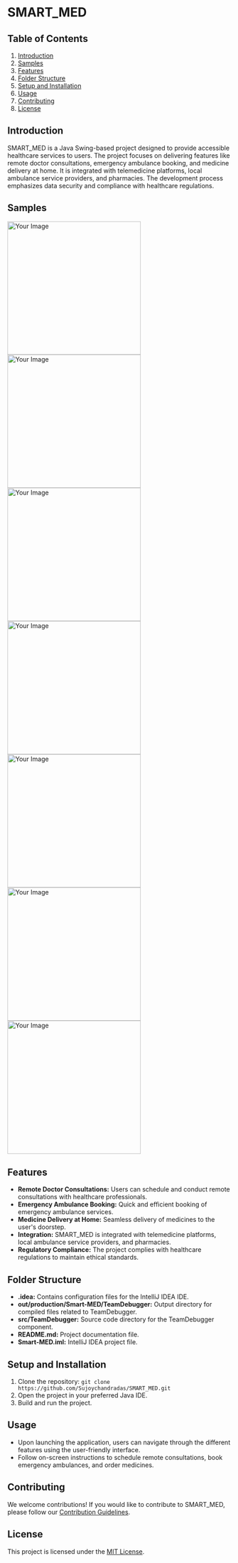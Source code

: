 # SMART_MED

## Table of Contents

1. [Introduction](#introduction)
2. [Samples](#samples)
3. [Features](#features)
4. [Folder Structure](#folder-structure)
5. [Setup and Installation](#setup-and-installation)
6. [Usage](#usage)
7. [Contributing](#contributing)
8. [License](#license)

## Introduction<a name="introduction"></a>

SMART_MED is a Java Swing-based project designed to provide accessible healthcare services to users. The project focuses on delivering features like remote doctor consultations, emergency ambulance booking, and medicine delivery at home. It is integrated with telemedicine platforms, local ambulance service providers, and pharmacies. The development process emphasizes data security and compliance with healthcare regulations.

## Samples<a name="samples"></a>
<img src="https://drive.google.com/uc?export=view&id=1hE34QO9Mxt3KrU36jSOcdTRgwI6_v7bH" alt="Your Image" width="300">
<img src="https://drive.google.com/uc?export=view&id=1msPi86XTfFpXN9j6CC7VjoTb-csGlMIS" alt="Your Image" width="300">
<img src="https://drive.google.com/uc?export=view&id=1w5Oimyc_cTFBENZ-G6MmYhqjTfwO2-TO" alt="Your Image" width="300">
<img src="https://drive.google.com/uc?export=view&id=1eiMbKKs0qg3OLLRrsjIsandtDZW5Cqen" alt="Your Image" width="300">
<img src="https://drive.google.com/uc?export=view&id=1wLKttngD0WYeMr6NTmz0HFbq1qe-rQuk" alt="Your Image" width="300">
<img src="https://drive.google.com/uc?export=view&id=1BsoTN0ha10GJCuPf05ehSNWsS5at3VGS" alt="Your Image" width="300">
<img src="https://drive.google.com/uc?export=view&id=12_m-GkOe-d2pCBptJr1kAOq1HdHcxUX6" alt="Your Image" width="300">




## Features<a name="features"></a>

- **Remote Doctor Consultations:** Users can schedule and conduct remote consultations with healthcare professionals.
- **Emergency Ambulance Booking:** Quick and efficient booking of emergency ambulance services.
- **Medicine Delivery at Home:** Seamless delivery of medicines to the user's doorstep.
- **Integration:** SMART_MED is integrated with telemedicine platforms, local ambulance service providers, and pharmacies.
- **Regulatory Compliance:** The project complies with healthcare regulations to maintain ethical standards.

## Folder Structure<a name="folder-structure"></a>

- **.idea:** Contains configuration files for the IntelliJ IDEA IDE.
- **out/production/Smart-MED/TeamDebugger:** Output directory for compiled files related to TeamDebugger.
- **src/TeamDebugger:** Source code directory for the TeamDebugger component.
- **README.md:** Project documentation file.
- **Smart-MED.iml:** IntelliJ IDEA project file.

## Setup and Installation<a name="setup-and-installation"></a>

1. Clone the repository: `git clone https://github.com/Sujoychandradas/SMART_MED.git`
2. Open the project in your preferred Java IDE.
3. Build and run the project.

## Usage<a name="usage"></a>

- Upon launching the application, users can navigate through the different features using the user-friendly interface.
- Follow on-screen instructions to schedule remote consultations, book emergency ambulances, and order medicines.

## Contributing<a name="contributing"></a>

We welcome contributions! If you would like to contribute to SMART_MED, please follow our [Contribution Guidelines](CONTRIBUTING.md).

## License<a name="license"></a>

This project is licensed under the [MIT License](LICENSE).
